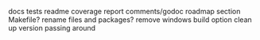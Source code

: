 docs
tests
readme
coverage report
comments/godoc
roadmap section
Makefile?
rename files and packages?
remove windows build option
clean up version passing around